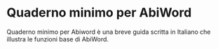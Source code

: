 # Quaderno minimo per AbiWord
Quaderno minimo per Abiword è una breve guida scritta in Italiano che illustra le funzioni base di AbiWord.
